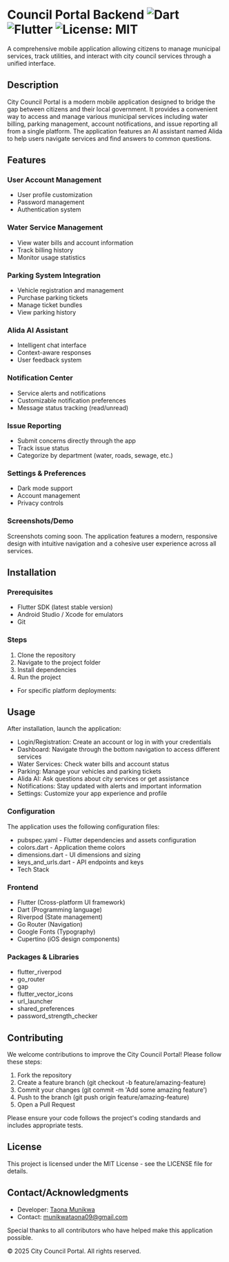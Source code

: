 # Council Portal Backend ![Dart](https://img.shields.io/badge/Dart%2B-blue) ![Flutter](https://img.shields.io/badge/Flutter-purple) ![License: MIT](https://img.shields.io/badge/License-MIT-yellow.svg)

A comprehensive mobile application allowing citizens to manage municipal services, track utilities, and interact with city council services through a unified interface.

## Description

City Council Portal is a modern mobile application designed to bridge the gap between citizens and their local government. It provides a convenient way to access and manage various municipal services including water billing, parking management, account notifications, and issue reporting all from a single platform. The application features an AI assistant named Alida to help users navigate services and find answers to common questions.

## Features

### User Account Management

- User profile customization
- Password management
- Authentication system

### Water Service Management

- View water bills and account information
- Track billing history
- Monitor usage statistics
  
### Parking System Integration

- Vehicle registration and management
- Purchase parking tickets
- Manage ticket bundles
- View parking history
  
### Alida AI Assistant

- Intelligent chat interface
- Context-aware responses
- User feedback system
  
### Notification Center

- Service alerts and notifications
- Customizable notification preferences
- Message status tracking (read/unread)
  
### Issue Reporting

- Submit concerns directly through the app
- Track issue status
- Categorize by department (water, roads, sewage, etc.)
  
### Settings & Preferences

- Dark mode support
- Account management
- Privacy controls
  
### Screenshots/Demo

Screenshots coming soon. The application features a modern, responsive design with intuitive navigation and a cohesive user experience across all services.

## Installation
### Prerequisites
- Flutter SDK (latest stable version)
- Android Studio / Xcode for emulators
- Git
  
### Steps

1. Clone the repository
2. Navigate to the project folder
3. Install dependencies
4. Run the project
   
- For specific platform deployments:

## Usage

After installation, launch the application:

- Login/Registration: Create an account or log in with your credentials
- Dashboard: Navigate through the bottom navigation to access different services
- Water Services: Check water bills and account status
- Parking: Manage your vehicles and parking tickets
- Alida AI: Ask questions about city services or get assistance
- Notifications: Stay updated with alerts and important information
- Settings: Customize your app experience and profile
  
### Configuration

The application uses the following configuration files:

- pubspec.yaml - Flutter dependencies and assets configuration
- colors.dart - Application theme colors
- dimensions.dart - UI dimensions and sizing
- keys_and_urls.dart - API endpoints and keys
- Tech Stack
  
### Frontend

- Flutter (Cross-platform UI framework)
- Dart (Programming language)
- Riverpod (State management)
- Go Router (Navigation)
- Google Fonts (Typography)
- Cupertino (iOS design components)
  
### Packages & Libraries

- flutter_riverpod
- go_router
- gap
- flutter_vector_icons
- url_launcher
- shared_preferences
- password_strength_checker
  
## Contributing

We welcome contributions to improve the City Council Portal! Please follow these steps:

1. Fork the repository
2. Create a feature branch (git checkout -b feature/amazing-feature)
3. Commit your changes (git commit -m 'Add some amazing feature')
4. Push to the branch (git push origin feature/amazing-feature)
5. Open a Pull Request
   
Please ensure your code follows the project's coding standards and includes appropriate tests.

## License

This project is licensed under the MIT License - see the LICENSE file for details.

## Contact/Acknowledgments

- Developer: [Taona Munikwa](https://github.com/taonaben)
- Contact: munikwataona09@gmail.com
      
Special thanks to all contributors who have helped make this application possible.

© 2025 City Council Portal. All rights reserved.
